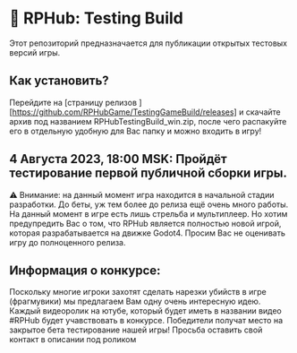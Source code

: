 # 🚀 RPHub: Testing Build
Этот репозиторий предназначается для публикации открытых тестовых версий игры. 

## Как установить?
Перейдите на [страницу релизов ][https://github.com/RPHubGame/TestingGameBuild/releases] и скачайте архив под названием RPHubTestingBuild_win.zip, после чего распакуйте его в отдельную удобную для Вас папку и можно входить в игру!

## 4 Августа 2023, 18:00 MSK: Пройдёт тестирование первой публичной сборки игры. 
⚠️ Внимание: на данный момент игра находится в начальной стадии разработки. До беты, уж тем более до релиза ещё очень много работы. На данный момент в игре есть лишь стрельба и мультиплеер. Но хотим предупредить Вас о том, что RPHub является полностью новой игрой, которая разрабатывается на движке Godot4. Просим Вас не оценивать игру до полноценного релиза.

## Информация о конкурсе:
Поскольку многие игроки захотят сделать нарезки убийств в игре (фрагмувики) мы предлагаем Вам одну очень интересную идею. Каждый видеоролик на ютубе, который будет иметь в названии видео #RPHub будет учавствовать в конкурсе. Победители получат место на закрытое бета тестирование нашей игры! Просьба оставить свой контакт в описании под роликом
